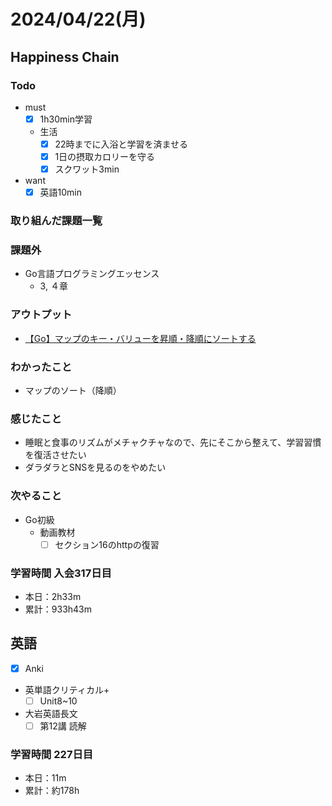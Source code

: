 # 2024/04/22(月)

## Happiness Chain

### Todo

- must
  - [x] 1h30min学習
  - 生活
    - [x] 22時までに入浴と学習を済ませる
    - [x] 1日の摂取カロリーを守る
    - [x] スクワット3min
- want
  - [x] 英語10min

### 取り組んだ課題一覧

### 課題外

- Go言語プログラミングエッセンス
  - 3, ４章

### アウトプット

- [【Go】マップのキー・バリューを昇順・降順にソートする](https://qiita.com/wsigma21/items/9f99894b3317c63adb28)

### わかったこと

- マップのソート（降順）

### 感じたこと

- 睡眠と食事のリズムがメチャクチャなので、先にそこから整えて、学習習慣を復活させたい
- ダラダラとSNSを見るのをやめたい

### 次やること

- Go初級
  - 動画教材
    - [ ] セクション16のhttpの復習

### 学習時間 入会317日目

- 本日：2h33m
- 累計：933h43m

## 英語

- [x] Anki
- 英単語クリティカル+
  - [ ] Unit8~10
- 大岩英語長文
  - [ ] 第12講 読解

### 学習時間 227日目

- 本日：11m
- 累計：約178h
